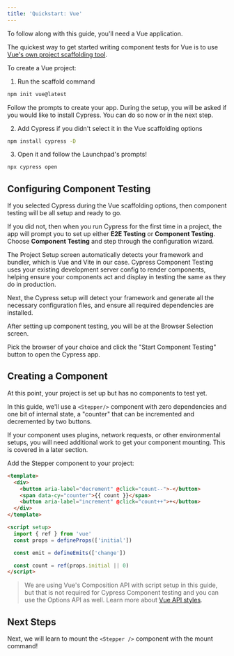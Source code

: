 ```yaml
---
title: 'Quickstart: Vue'
---
```


<CtBetaAlert></CtBetaAlert>

To follow along with this guide, you'll need a Vue application.

The quickest way to get started writing component tests for Vue is to use
[Vue's own project scaffolding tool](https://vuejs.org/guide/quick-start.html).

To create a Vue project:

1. Run the scaffold command

```bash
npm init vue@latest
```

Follow the prompts to create your app. During the setup, you will be asked if
you would like to install Cypress. You can do so now or in the next step.

2. Add Cypress if you didn't select it in the Vue scaffolding options

```bash
npm install cypress -D
```

3. Open it and follow the Launchpad's prompts!

```bash
npx cypress open
```

## Configuring Component Testing

If you selected Cypress during the Vue scaffolding options, then component
testing will be all setup and ready to go.

If you did not, then when you run Cypress for the first time in a project, the
app will prompt you to set up either **E2E Testing** or **Component Testing**.
Choose **Component Testing** and step through the configuration wizard.

<DocsImage 
  src="/img/guides/component-testing/select-test-type.png" 
  caption="Choose Component Testing"> </DocsImage>

The Project Setup screen automatically detects your framework and bundler, which
is Vue and Vite in our case. Cypress Component Testing uses your existing
development server config to render components, helping ensure your components
act and display in testing the same as they do in production.

<DocsImage 
  src="/img/guides/component-testing/project-setup-vue.png" 
  caption=""> </DocsImage>

Next, the Cypress setup will detect your framework and generate all the
necessary configuration files, and ensure all required dependencies are
installed.

<DocsImage 
  src="/img/guides/component-testing/scaffolded-files.png" 
  caption="The Cypress launchpad will scaffold all of these files for you">
</DocsImage>

After setting up component testing, you will be at the Browser Selection screen.

Pick the browser of your choice and click the "Start Component Testing" button
to open the Cypress app.

<DocsImage 
  src="/img/guides/component-testing/select-browser.png" 
  caption="Choose your browser"> </DocsImage>

## Creating a Component

At this point, your project is set up but has no components to test yet.

In this guide, we'll use a `<Stepper/>` component with zero dependencies and one
bit of internal state, a "counter" that can be incremented and decremented by
two buttons.

<alert type="info">

If your component uses plugins, network requests, or other environmental setups,
you will need additional work to get your component mounting. This is covered in
a later section.

</alert>

Add the Stepper component to your project:

<code-group>
<code-block label="Stepper.vue" active>

```html
<template>
  <div>
    <button aria-label="decrement" @click="count--">-</button>
    <span data-cy="counter">{{ count }}</span>
    <button aria-label="increment" @click="count++">+</button>
  </div>
</template>

<script setup>
  import { ref } from 'vue'
  const props = defineProps(['initial'])

  const emit = defineEmits(['change'])

  const count = ref(props.initial || 0)
</script>
```

</code-block>
</code-group>

> We are using Vue's Composition API with script setup in this guide, but that
> is not required for Cypress Component testing and you can use the Options API
> as well. Learn more about
> [Vue API styles](https://vuejs.org/guide/introduction.html#api-styles).

## Next Steps

Next, we will learn to mount the `<Stepper />` component with the mount command!

<NavGuide next="/guides/component-testing/mounting-vue" />
